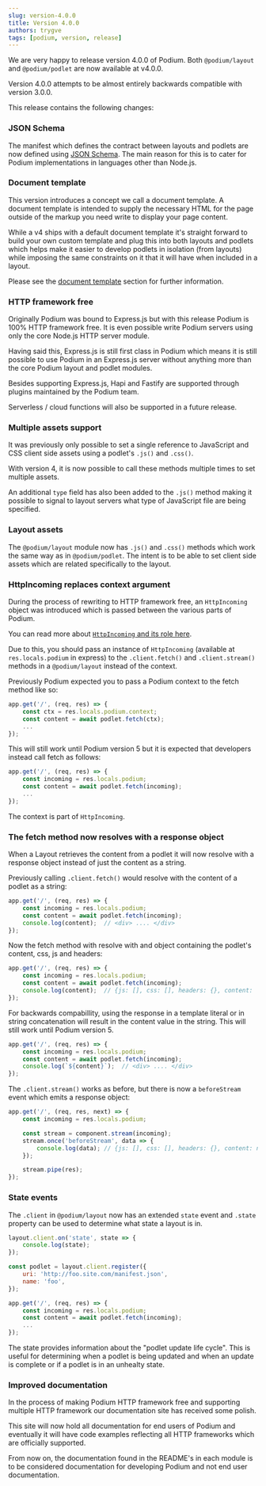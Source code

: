 ```yaml
---
slug: version-4.0.0
title: Version 4.0.0
authors: trygve
tags: [podium, version, release]
---
```


We are very happy to release version 4.0.0 of Podium. Both `@podium/layout` and
`@podium/podlet` are now available at v4.0.0.

Version 4.0.0 attempts to be almost entirely backwards compatible with version 3.0.0.

<!--truncate-->

This release contains the following changes:

### JSON Schema

The manifest which defines the contract between layouts and podlets are now
defined using [JSON Schema](https://github.com/podium-lib/schemas/blob/master/lib/manifest.schema.json). The main reason for this is to cater for Podium implementations
in languages other than Node.js.

### Document template

This version introduces a concept we call a document template.
A document template is intended to supply the necessary HTML for the page outside of the markup you need write to display your page content.

While a v4 ships with a default document template it's straight forward to build your own custom template and plug this into both layouts and podlets
which helps make it easier to develop podlets in isolation (from layouts) while imposing the same constraints on it that it will have when included in a layout.

Please see the [document template](/docs/api/document) section for further
information.

### HTTP framework free

Originally Podium was bound to Express.js but with this release Podium is 100%
HTTP framework free. It is even possible write Podium servers using only the core Node.js HTTP
server module.

Having said this, Express.js is still first class in Podium which means it is still possible to use Podium in
an Express.js server without anything more than the core Podium layout and podlet modules.

Besides supporting Express.js, Hapi and Fastify are supported through plugins maintained by
the Podium team.

Serverless / cloud functions will also be supported in a future release.

### Multiple assets support

It was previously only possible to set a single reference to JavaScript and CSS client side assets using a podlet's
`.js()` and `.css()`.

With version 4, it is now possible to call these methods multiple times to set multiple assets.

An additional `type` field has also been added to the `.js()` method making it possible to signal to layout servers
what type of JavaScript file are being specified.

### Layout assets

The `@podium/layout` module now has `.js()` and `.css()` methods which work the
same way as in `@podium/podlet`. The intent is to be able to set client side assets
which are related specifically to the layout.

### HttpIncoming replaces context argument

During the process of rewriting to HTTP framework free, an `HttpIncoming` object was introduced which
is passed between the various parts of Podium.

You can read more about [`HttpIncoming` and its role here](/docs/api/incoming).

Due to this, you should pass an instance of `HttpIncoming` (available at `res.locals.podium` in express) to the `.client.fetch()` and `.client.stream()` methods in
a `@podium/layout` instead of the context.

Previously Podium expected you to pass a Podium context to the fetch method like so:

```js
app.get('/', (req, res) => {
    const ctx = res.locals.podium.context;
    const content = await podlet.fetch(ctx);
    ...
});
```

This will still work until Podium version 5 but it is expected that developers instead call fetch as follows:

```js
app.get('/', (req, res) => {
    const incoming = res.locals.podium;
    const content = await podlet.fetch(incoming);
    ...
});
```

The context is part of `HttpIncoming`.

### The fetch method now resolves with a response object

When a Layout retrieves the content from a podlet it will now resolve with a
response object instead of just the content as a string.

Previously calling `.client.fetch()` would resolve with the content of a podlet as
a string:

```js
app.get('/', (req, res) => {
    const incoming = res.locals.podium;
    const content = await podlet.fetch(incoming);
    console.log(content);  // <div> .... </div>
});
```

Now the fetch method with resolve with and object containing the podlet's content, css, js and
headers:

```js
app.get('/', (req, res) => {
    const incoming = res.locals.podium;
    const content = await podlet.fetch(incoming);
    console.log(content);  // {js: [], css: [], headers: {}, content: '<div> .... </div>'}
});
```

For backwards compabillity, using the response in a template literal or in string
concatenation will result in the content value in the string. This will still work until
Podium version 5.

```js
app.get('/', (req, res) => {
    const incoming = res.locals.podium;
    const content = await podlet.fetch(incoming);
    console.log(`${content}`);  // <div> .... </div>
});
```

The `.client.stream()` works as before, but there is now a `beforeStream` event
which emits a response object:

```js
app.get('/', (req, res, next) => {
    const incoming = res.locals.podium;

    const stream = component.stream(incoming);
    stream.once('beforeStream', data => {
        console.log(data); // {js: [], css: [], headers: {}, content: null}
    });

    stream.pipe(res);
});
```

### State events

The `.client` in `@podium/layout` now has an extended `state` event and `.state`
property can be used to determine what state a layout is in.

```js
layout.client.on('state', state => {
    console.log(state);
});

const podlet = layout.client.register({
    uri: 'http://foo.site.com/manifest.json',
    name: 'foo',
});

app.get('/', (req, res) => {
    const incoming = res.locals.podium;
    const content = await podlet.fetch(incoming);
    ...
});
```

The state provides information about the "podlet update life cycle". This is
useful for determining when a podlet is being updated and when an update is
complete or if a podlet is in an unhealty state.

### Improved documentation

In the process of making Podium HTTP framework free and supporting multiple
HTTP framework our documentation site has received some polish.

This site will now hold all documentation for end users of Podium and eventually it will
have code examples reflecting all HTTP frameworks which are officially supported.

From now on, the documentation found in the README's in each module is to be
considered documentation for developing Podium and not end user documentation.
